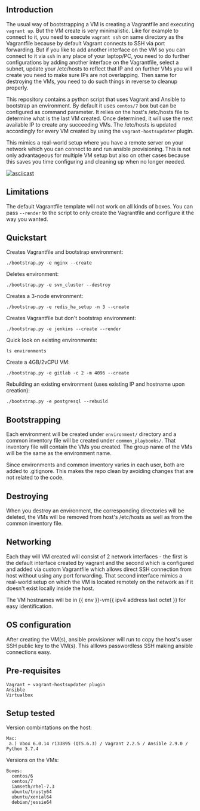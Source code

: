 ## Introduction

The usual way of bootstrapping a VM is creating a Vagrantfile and executing
`vagrant up`. But the VM create is very minimalistic. Like for example to
connect to it, you need to execute `vagrant ssh` on same directory as the
Vagrantfile because by default Vagrant connects to SSH via port forwarding.
But if you like to add another interface on the VM so you can connect to it
via `ssh` in any place of your laptop/PC, you need to do further configurations
by adding another interface on the Vagrantfile, select a subnet, update your
/etc/hosts to reflect that IP and on further VMs you will create you need to
make sure IPs are not overlapping. Then same for destroying the VMs, you need
to do such things in reverse to cleanup properly.

This repository contains a python script that uses Vagrant and Ansible to
bootstrap an environment. By default it uses `centos/7` box but can be
configured as command parameter. It relies on the host's /etc/hosts file to
determine what is the last VM created. Once determined, it will use the next
available IP to create any succeeding VMs. The /etc/hosts is updated
accordingly for every VM created by using the `vagrant-hostsupdater` plugin.

This mimics a real-world setup where you have a remote server on your network
which you can connect to and run ansible provisioning. This is not only
advantageous for multiple VM setup but also on other cases because this saves
you time configuring and cleaning up when no longer needed.

[![asciicast](https://asciinema.org/a/vtfeeFizXLhG4CajVFLwILynw.svg)](https://asciinema.org/a/vtfeeFizXLhG4CajVFLwILynw)

## Limitations

The default Vagrantfile template will not work on all kinds of boxes. You can
pass `--render` to the script to only create the Vagrantfile and configure it
the way you wanted.

## Quickstart

Creates Vagrantfile and bootstrap environment:
```
./bootstrap.py -e nginx --create
```

Deletes environment:
```
./bootstrap.py -e svn_cluster --destroy
```

Creates a 3-node environment:
```
./bootstrap.py -e redis_ha_setup -n 3 --create
```

Creates Vagrantfile but don't bootstrap environment:
```
./bootstrap.py -e jenkins --create --render
```

Quick look on existing environments:
```
ls environments
```

Create a 4GB/2vCPU VM:
```
./bootstrap.py -e gitlab -c 2 -m 4096 --create
```

Rebuilding an existing environment (uses existing IP and hostname upon creation):
```
./bootstrap.py -e postgresql --rebuild
```

## Bootstrapping

Each environment will be created under `environment/` directory and a common
inventory file will be created under `common_playbooks/`. That inventory file
will contain the VMs you created. The group name of the VMs will be the same
as the environment name.

Since environments and common inventory varies in each user, both are added to
.gitignore. This makes the repo clean by avoiding changes that are not related
to the code.

## Destroying

When you destroy an environment, the corresponding directories will be deleted,
the VMs will be removed from host's /etc/hosts as well as from the common
inventory file.

## Networking

Each thay will VM created will consist of 2 network interfaces - the first is
the default interface created by vagrant and the second which is configured
and added via custom Vagrantfile which allows direct SSH connection from host
without using any port forwarding. That second interface mimics a real-world
setup on which the VM is located remotely on the network as if it doesn't
exist locally inside the host.

The VM hostnames will be in {{ env }}-vm{{ ipv4 address last octet }} for
easy identification.

## OS configuration

After creating the VM(s), ansible provisioner will run to copy the host's user
SSH public key to the VM(s). This alllows passwordless SSH making ansible
connections easy.

## Pre-requisites

```
Vagrant + vagrant-hostsupdater plugin
Ansible
Virtualbox
```

## Setup tested

Version combintations on the host:
```
Mac:
 a.) Vbox 6.0.14 r133895 (QT5.6.3) / Vagrant 2.2.5 / Ansible 2.9.0 / Python 3.7.4
```

Versions on the VMs:
```
Boxes:
  centos/6
  centos/7
  iamseth/rhel-7.3
  ubuntu/trusty64
  ubuntu/xenial64
  debian/jessie64
```
